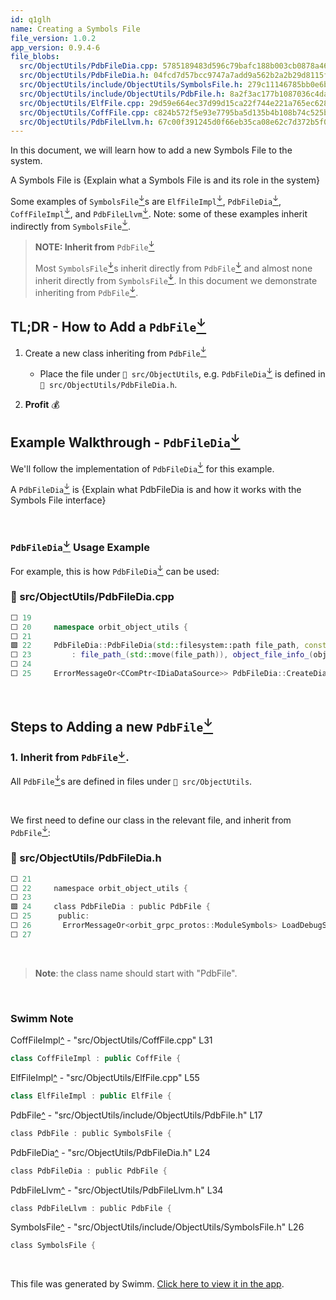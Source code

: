 ```yaml
---
id: q1glh
name: Creating a Symbols File
file_version: 1.0.2
app_version: 0.9.4-6
file_blobs:
  src/ObjectUtils/PdbFileDia.cpp: 5785189483d596c79bafc188b003cb0878a46709
  src/ObjectUtils/PdbFileDia.h: 04fcd7d57bcc9747a7add9a562b2a2b29d8115fe
  src/ObjectUtils/include/ObjectUtils/SymbolsFile.h: 279c11146785bb0e6be2c8aeddbe54fd2b46dd7a
  src/ObjectUtils/include/ObjectUtils/PdbFile.h: 8a2f3ac177b1087036c4dae0cd5e8a34218a02a2
  src/ObjectUtils/ElfFile.cpp: 29d59e664ec37d99d15ca22f744e221a765ec628
  src/ObjectUtils/CoffFile.cpp: c824b572f5e93e7795ba5d135b4b108b74c525bd
  src/ObjectUtils/PdbFileLlvm.h: 67c00f391245d0f66eb35ca08e62c7d372b5f0d4
---
```


In this document, we will learn how to add a new Symbols File to the system.

A Symbols File is {Explain what a Symbols File is and its role in the system}

Some examples of `SymbolsFile`[<sup id="ZypBsu">↓</sup>](#f-ZypBsu)s are `ElfFileImpl`[<sup id="Z1zYyq3">↓</sup>](#f-Z1zYyq3), `PdbFileDia`[<sup id="1BpLQu">↓</sup>](#f-1BpLQu), `CoffFileImpl`[<sup id="nmjfo">↓</sup>](#f-nmjfo), and `PdbFileLlvm`[<sup id="1egoF9">↓</sup>](#f-1egoF9). Note: some of these examples inherit indirectly from `SymbolsFile`[<sup id="ZypBsu">↓</sup>](#f-ZypBsu).

> **NOTE: Inherit from** `PdbFile`[<sup id="1lqB3g">↓</sup>](#f-1lqB3g)
> 
> Most `SymbolsFile`[<sup id="ZypBsu">↓</sup>](#f-ZypBsu)s inherit directly from `PdbFile`[<sup id="1lqB3g">↓</sup>](#f-1lqB3g) and almost none inherit directly from `SymbolsFile`[<sup id="ZypBsu">↓</sup>](#f-ZypBsu). In this document we demonstrate inheriting from `PdbFile`[<sup id="1lqB3g">↓</sup>](#f-1lqB3g).

## TL;DR - How to Add a `PdbFile`[<sup id="1lqB3g">↓</sup>](#f-1lqB3g)

1.  Create a new class inheriting from `PdbFile`[<sup id="1lqB3g">↓</sup>](#f-1lqB3g) 
    
    *   Place the file under `📄 src/ObjectUtils`, e.g. `PdbFileDia`[<sup id="1BpLQu">↓</sup>](#f-1BpLQu) is defined in `📄 src/ObjectUtils/PdbFileDia.h`.
        
2.  **Profit** 💰
    

## Example Walkthrough - `PdbFileDia`[<sup id="1BpLQu">↓</sup>](#f-1BpLQu)

We'll follow the implementation of `PdbFileDia`[<sup id="1BpLQu">↓</sup>](#f-1BpLQu) for this example.

A `PdbFileDia`[<sup id="1BpLQu">↓</sup>](#f-1BpLQu) is {Explain what PdbFileDia is and how it works with the Symbols File interface}

<br/>

### `PdbFileDia`[<sup id="1BpLQu">↓</sup>](#f-1BpLQu) Usage Example

For example, this is how `PdbFileDia`[<sup id="1BpLQu">↓</sup>](#f-1BpLQu) can be used:
<!-- NOTE-swimm-snippet: the lines below link your snippet to Swimm -->
### 📄 src/ObjectUtils/PdbFileDia.cpp
```c++
⬜ 19     
⬜ 20     namespace orbit_object_utils {
⬜ 21     
🟩 22     PdbFileDia::PdbFileDia(std::filesystem::path file_path, const ObjectFileInfo& object_file_info)
⬜ 23         : file_path_(std::move(file_path)), object_file_info_(object_file_info) {}
⬜ 24     
⬜ 25     ErrorMessageOr<CComPtr<IDiaDataSource>> PdbFileDia::CreateDiaDataSource() {
```

<br/>

## Steps to Adding a new `PdbFile`[<sup id="1lqB3g">↓</sup>](#f-1lqB3g)

### 1\. Inherit from `PdbFile`[<sup id="1lqB3g">↓</sup>](#f-1lqB3g).

All `PdbFile`[<sup id="1lqB3g">↓</sup>](#f-1lqB3g)s are defined in files under `📄 src/ObjectUtils`.

<br/>

We first need to define our class in the relevant file, and inherit from `PdbFile`[<sup id="1lqB3g">↓</sup>](#f-1lqB3g):
<!-- NOTE-swimm-snippet: the lines below link your snippet to Swimm -->
### 📄 src/ObjectUtils/PdbFileDia.h
```c
⬜ 21     
⬜ 22     namespace orbit_object_utils {
⬜ 23     
🟩 24     class PdbFileDia : public PdbFile {
⬜ 25      public:
⬜ 26       ErrorMessageOr<orbit_grpc_protos::ModuleSymbols> LoadDebugSymbols() override;
⬜ 27     
```

<br/>

> **Note**: the class name should start with "PdbFile".

<br/>

<!-- THIS IS AN AUTOGENERATED SECTION. DO NOT EDIT THIS SECTION DIRECTLY -->
### Swimm Note

<span id="f-nmjfo">CoffFileImpl</span>[^](#nmjfo) - "src/ObjectUtils/CoffFile.cpp" L31
```c++
class CoffFileImpl : public CoffFile {
```

<span id="f-Z1zYyq3">ElfFileImpl</span>[^](#Z1zYyq3) - "src/ObjectUtils/ElfFile.cpp" L55
```c++
class ElfFileImpl : public ElfFile {
```

<span id="f-1lqB3g">PdbFile</span>[^](#1lqB3g) - "src/ObjectUtils/include/ObjectUtils/PdbFile.h" L17
```c
class PdbFile : public SymbolsFile {
```

<span id="f-1BpLQu">PdbFileDia</span>[^](#1BpLQu) - "src/ObjectUtils/PdbFileDia.h" L24
```c
class PdbFileDia : public PdbFile {
```

<span id="f-1egoF9">PdbFileLlvm</span>[^](#1egoF9) - "src/ObjectUtils/PdbFileLlvm.h" L34
```c
class PdbFileLlvm : public PdbFile {
```

<span id="f-ZypBsu">SymbolsFile</span>[^](#ZypBsu) - "src/ObjectUtils/include/ObjectUtils/SymbolsFile.h" L26
```c
class SymbolsFile {
```

<br/>

This file was generated by Swimm. [Click here to view it in the app](http://localhost:5000/repos/Z2l0aHViJTNBJTNBb3JiaXQlM0ElM0FBZGRpZUNvaGVu/docs/q1glh).